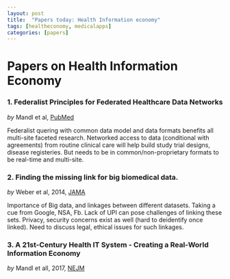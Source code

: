 ```yaml
---
layout: post
title:  "Papers today: Health Information economy"
tags: [healtheconomy, medicalapps] 
categories: [papers] 
---
```



# Papers on Health Information Economy

### 1. Federalist Principles for Federated Healthcare Data Networks

_by_ Mandl et al, [PubMed][FPFHDN]

Federalist quering with common data model and data formats benefits all multi-site faceted research. Networked access to data (conditional with agreements) from routine clinical care will help build study trial designs, disease registeries. But needs to be in common/non-proprietary formats to be real-time and multi-site. 


### 2. Finding the missing link for big biomedical data.

_by_ Weber et al, 2014, [JAMA][jama-weber] 

Importance of Big data, and linkages between different datasets. Taking a cue from Google, NSA, Fb. Lack of UPI can pose challenges of linking these sets. Privacy, security concerns exist as well (hard to deidentify once linked). Need to discuss legal, ethical issues for such linkages. 

### 3. A 21st-Century Health IT System - Creating a Real-World Information Economy

_by_ Mandl et all, 2017, [NEJM][nejm-mandl] 




[FPFHDN]: https://www.ncbi.nlm.nih.gov/pmc/articles/PMC4392383
[jama-weber]: https://jamanetwork.com/journals/jama/fullarticle/1883026
[nejm-mandl]: https://www.nejm.org/doi/full/10.1056/NEJMp1700235?url_ver=Z39.88-2003&rfr_id=ori:rid:crossref.org&rfr_dat=cr_pub%3dpubmed

